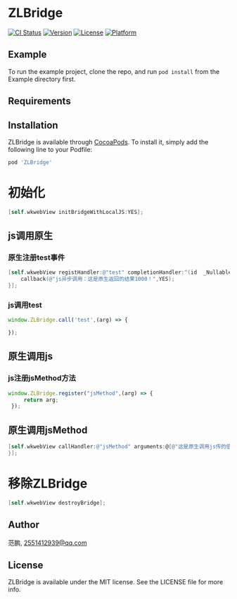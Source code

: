 # ZLBridge

[![CI Status](https://img.shields.io/travis/范鹏/ZLBridge.svg?style=flat)](https://travis-ci.org/范鹏/ZLBridge)
[![Version](https://img.shields.io/cocoapods/v/ZLBridge.svg?style=flat)](https://cocoapods.org/pods/ZLBridge)
[![License](https://img.shields.io/cocoapods/l/ZLBridge.svg?style=flat)](https://cocoapods.org/pods/ZLBridge)
[![Platform](https://img.shields.io/cocoapods/p/ZLBridge.svg?style=flat)](https://cocoapods.org/pods/ZLBridge)

## Example

To run the example project, clone the repo, and run `pod install` from the Example directory first.

## Requirements

## Installation

ZLBridge is available through [CocoaPods](https://cocoapods.org). To install
it, simply add the following line to your Podfile:

```ruby
pod 'ZLBridge'
```
# 初始化
```objective-c
[self.wkwebView initBridgeWithLocalJS:YES];
```
## js调用原生


### 原生注册test事件
```objective-c
[self.wkwebView registHandler:@"test" completionHandler:^(id  _Nullable obj, JSCallbackHandler  _Nullable callback) {
    callback(@"js异步调用：这是原生返回的结果1000！",YES);
}];
```
### js调用test
```JavaScript
window.ZLBridge.call('test',(arg) => {

});
```


## 原生调用js
### js注册jsMethod方法
```JavaScript
window.ZLBridge.register("jsMethod",(arg) => {
     return arg;
 });
 ```
## 原生调用jsMethod
```objective-c
[self.wkwebView callHandler:@"jsMethod" arguments:@[@"这是原生调用js传的值"] completionHandler:^(id  _Nullable obj, NSError * _Nullable error) {
}];
```

# 移除ZLBridge
```objective-c
[self.wkwebView destroyBridge];
```
## Author

范鹏, 2551412939@qq.com



## License

ZLBridge is available under the MIT license. See the LICENSE file for more info.
